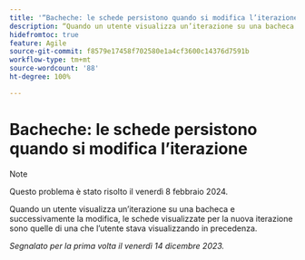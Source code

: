 ```yaml
---
title: '“Bacheche: le schede persistono quando si modifica l’iterazione”'
description: “Quando un utente visualizza un’iterazione su una bacheca e successivamente la modifica, le schede visualizzate per la nuova iterazione sono quelle di una che l’utente stava visualizzando in precedenza”.
hidefromtoc: true
feature: Agile
source-git-commit: f8579e17458f702580e1a4cf3600c14376d7591b
workflow-type: tm+mt
source-wordcount: '88'
ht-degree: 100%

---
```



# Bacheche: le schede persistono quando si modifica l’iterazione

>[!NOTE]
>
>Questo problema è stato risolto il venerdì 8 febbraio 2024.

Quando un utente visualizza un’iterazione su una bacheca e successivamente la modifica, le schede visualizzate per la nuova iterazione sono quelle di una che l’utente stava visualizzando in precedenza.

_Segnalato per la prima volta il venerdì 14 dicembre 2023._
